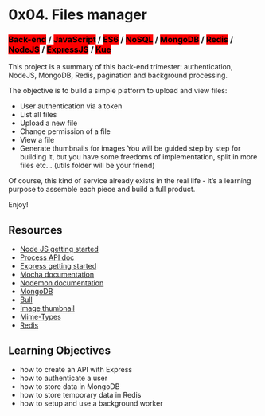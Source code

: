 # 0x04. Files manager

### <mark style="background-color: red">Back-end</mark>  / <mark style="background-color: red">JavaScript</mark>  / <mark style="background-color: red">ES6</mark>  / <mark style="background-color: red">NoSQL</mark> /  <mark style="background-color: red">MongoDB</mark>  / <mark style="background-color: red">Redis</mark> /  <mark style="background-color: red">NodeJS</mark> /  <mark style="background-color: red">ExpressJS</mark>  / <mark style="background-color: red">Kue</mark>

This project is a summary of this back-end trimester: authentication, NodeJS, MongoDB, Redis, pagination and background processing.

The objective is to build a simple platform to upload and view files:

+ User authentication via a token
+ List all files
+ Upload a new file
+ Change permission of a file
+ View a file
+ Generate thumbnails for images
You will be guided step by step for building it, but you have some freedoms of implementation, split in more files etc… (utils folder will be your friend)

Of course, this kind of service already exists in the real life - it’s a learning purpose to assemble each piece and build a full product.

Enjoy!

## Resources

+ [Node JS getting started](https://nodejs.org/en/docs/guides/getting-started-guide/)
+ [Process API doc](https://node.readthedocs.io/en/latest/api/process/)
+ [Express getting started](https://expressjs.com/en/starter/installing.html)
+ [Mocha documentation](https://mochajs.org/)
+ [Nodemon documentation](https://github.com/remy/nodemon#nodemon)
+ [MongoDB](https://github.com/mongodb/node-mongodb-native)
+ [Bull](https://github.com/OptimalBits/bull)
+ [Image thumbnail](https://www.npmjs.com/package/image-thumbnail)
+ [Mime-Types](https://www.npmjs.com/package/mime-types)
+ [Redis](https://github.com/redis/node-redis)

## Learning Objectives

+ how to create an API with Express
+ how to authenticate a user
+ how to store data in MongoDB
+ how to store temporary data in Redis
+ how to setup and use a background worker
